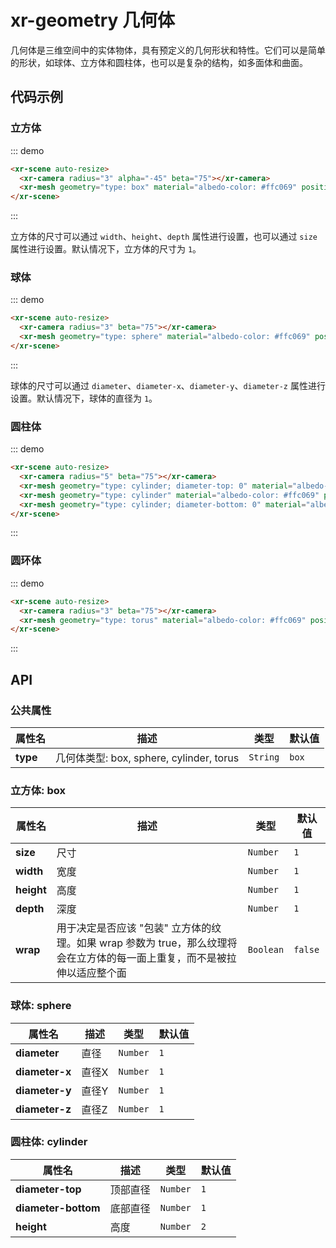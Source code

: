 # xr-geometry 几何体

几何体是三维空间中的实体物体，具有预定义的几何形状和特性。它们可以是简单的形状，如球体、立方体和圆柱体，也可以是复杂的结构，如多面体和曲面。

## 代码示例

### 立方体

::: demo

```html
<xr-scene auto-resize>
  <xr-camera radius="3" alpha="-45" beta="75"></xr-camera>
  <xr-mesh geometry="type: box" material="albedo-color: #ffc069" position="0 0 0"></xr-mesh>
</xr-scene>
```

:::

立方体的尺寸可以通过 `width`、`height`、`depth` 属性进行设置，也可以通过 `size` 属性进行设置。默认情况下，立方体的尺寸为 `1`。

### 球体

::: demo

```html
<xr-scene auto-resize>
  <xr-camera radius="3" beta="75"></xr-camera>
  <xr-mesh geometry="type: sphere" material="albedo-color: #ffc069" position="0 0 0"></xr-mesh>
</xr-scene>
```

:::

球体的尺寸可以通过 `diameter`、`diameter-x`、`diameter-y`、`diameter-z` 属性进行设置。默认情况下，球体的直径为 `1`。

### 圆柱体

::: demo

```html
<xr-scene auto-resize>
  <xr-camera radius="5" beta="75"></xr-camera>
  <xr-mesh geometry="type: cylinder; diameter-top: 0" material="albedo-color: #ffc069" position="-2 0 0"></xr-mesh>
  <xr-mesh geometry="type: cylinder" material="albedo-color: #ffc069" position="0 0 0"></xr-mesh>
  <xr-mesh geometry="type: cylinder; diameter-bottom: 0" material="albedo-color: #ffc069" position="2 0 0"></xr-mesh>
</xr-scene>
```

:::

### 圆环体

::: demo

```html
<xr-scene auto-resize>
  <xr-camera radius="3" beta="75"></xr-camera>
  <xr-mesh geometry="type: torus" material="albedo-color: #ffc069" position="0 0 0"></xr-mesh>
</xr-scene>
```

:::

## API

### 公共属性

| 属性名   | 描述                                     | 类型     | 默认值 |
| -------- | ---------------------------------------- | -------- | ------ |
| **type** | 几何体类型: box, sphere, cylinder, torus | `String` | `box`  |

### 立方体: box

| 属性名     | 描述                                                                                                                      | 类型      | 默认值  |
| ---------- | ------------------------------------------------------------------------------------------------------------------------- | --------- | ------- |
| **size**   | 尺寸                                                                                                                      | `Number`  | `1`     |
| **width**  | 宽度                                                                                                                      | `Number`  | `1`     |
| **height** | 高度                                                                                                                      | `Number`  | `1`     |
| **depth**  | 深度                                                                                                                      | `Number`  | `1`     |
| **wrap**   | 用于决定是否应该 "包装" 立方体的纹理。如果 wrap 参数为 true，那么纹理将会在立方体的每一面上重复，而不是被拉伸以适应整个面 | `Boolean` | `false` |

### 球体: sphere

| 属性名         | 描述  | 类型     | 默认值 |
| -------------- | ----- | -------- | ------ |
| **diameter**   | 直径  | `Number` | `1`    |
| **diameter-x** | 直径X | `Number` | `1`    |
| **diameter-y** | 直径Y | `Number` | `1`    |
| **diameter-z** | 直径Z | `Number` | `1`    |

### 圆柱体: cylinder

| 属性名              | 描述     | 类型     | 默认值 |
| ------------------- | -------- | -------- | ------ |
| **diameter-top**    | 顶部直径 | `Number` | `1`    |
| **diameter-bottom** | 底部直径 | `Number` | `1`    |
| **height**          | 高度     | `Number` | `2`    |
